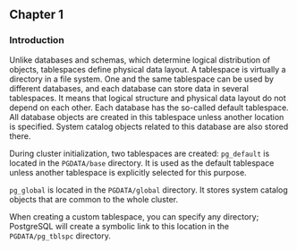 ## Chapter 1
### Introduction

Unlike databases and schemas, which determine logical distribution of objects, tablespaces define physical data layout. A tablespace is virtually a directory in a file system. One and the same tablespace can be used by different databases, and each database can store data in several tablespaces. It means that logical structure and physical data layout do not depend on each other. Each database has the so-called default tablespace. All database objects are created in this tablespace unless another location is specified. System catalog objects related to this database are also stored there.

During cluster initialization, two tablespaces are created:
`pg_default` is located in the `PGDATA/base` directory. It is used as the default tablespace unless another tablespace is explicitly selected for this purpose.

`pg_global` is located in the `PGDATA/global` directory. It stores system catalog objects that are common to the whole cluster.

When creating a custom tablespace, you can specify any directory; PostgreSQL will create a symbolic link to this location in the `PGDATA/pg_tblspc` directory.

